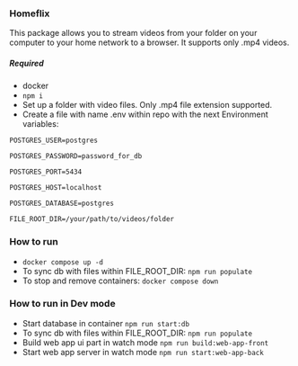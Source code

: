 ### Homeflix
This package allows you to stream videos from your folder on your computer to your home network to a browser. It supports only .mp4 videos.

##### Required
- docker
- `npm i`
- Set up a folder with video files. Only .mp4 file extension supported.
- Create a file with name .env within repo with the next Environment variables:

`POSTGRES_USER=postgres`

`POSTGRES_PASSWORD=password_for_db`

`POSTGRES_PORT=5434`

`POSTGRES_HOST=localhost`

`POSTGRES_DATABASE=postgres`

`FILE_ROOT_DIR=/your/path/to/videos/folder`

### How to run
- `docker compose up -d`
- To sync db with files within FILE_ROOT_DIR: `npm run populate`
- To stop and remove containers: `docker compose down`

### How to run in Dev mode
- Start database in container `npm run start:db`
- To sync db with files within FILE_ROOT_DIR: `npm run populate`
- Build web app ui part in watch mode `npm run build:web-app-front`
- Start web app server in watch mode `npm run start:web-app-back`



